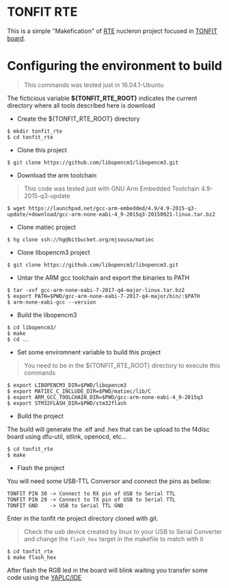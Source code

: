 # TONFIT RTE

This is a simple "Makefication" of [RTE](https://github.com/nucleron/RTE) nucleron project focused in [TONFIT board](https://github.com/iotontech).

# Configuring the environment to build

> This commands was tested just in 16.04.1-Ubuntu

The ficticious variable **${TONFIT_RTE_ROOT}** indicates the current directory where all tools described here is download


* Create the ${TONFIT_RTE_ROOT} directory

```shell
$ mkdir tonfit_rte  
$ cd tonfit_rte  
```

* Clone this project

```
$ git clone https://github.com/libopencm3/libopencm3.git
```

* Download the arm toolchain

> This code was tested just with GNU Arm Embedded Toolchain 4.9-2015-q3-update

```shell
$ wget https://launchpad.net/gcc-arm-embedded/4.9/4.9-2015-q3-update/+download/gcc-arm-none-eabi-4_9-2015q3-20150921-linux.tar.bz2
```

* Clone matiec project


```shell
$ hg clone ssh://hg@bitbucket.org/mjsousa/matiec
```

* Clone libopencm3 project

```shell
$ git clone https://github.com/libopencm3/libopencm3.git
```

* Untar the ARM gcc toolchain and export the binaries to PATH

```shell
$ tar -xvf gcc-arm-none-eabi-7-2017-q4-major-linux.tar.bz2  
$ export PATH=$PWD/gcc-arm-none-eabi-7-2017-q4-major/bin/:$PATH  
$ arm-none-eabi-gcc --version  
```

* Build the libopencm3

```shell
$ cd libopencm3/  
$ make  
$ cd ..  
```

* Set some enviromnent variable to build this project

> You need to be in the ${TONFIT_RTE_ROOT} directory to execute this commands


```shell
$ export LIBOPENCM3_DIR=$PWD/libopencm3  
$ export MATIEC_C_INCLUDE_DIR=$PWD/matiec/lib/C  
$ export ARM_GCC_TOOLCHAIN_DIR=$PWD/gcc-arm-none-eabi-4_9-2015q3
$ export STM32FLASH_DIR=$PWD/stm32flash
``` 

* Build the project

The build will generate the .elf and .hex that can be upload to the f4disc board using dfu-util, stlink, openocd, etc...

```
$ cd tonfit_rte  
$ make
```

* Flash the project

You will need some USB-TTL Conversor and connect the pins as bellow:

```
TONFIT PIN 30 -> Connect to RX pin of USB to Serial TTL 
TONFIT PIN 29 -> Connect to TX pin of USB to Serial TTL
TONFIT GND	  -> USB to Serial TTL GND
```

Enter in the tonfit rte project directory cloned with git.

> Check the usb device created by linux to your USB to Serial Converter and change the `flash_hex` target in the makefile to match with it

```shell
$ cd tonfit_rte
$ make flash_hex
```

After flash the RGB led in the board will blink waiting you transfer some code using the [YAPLC/IDE](https://github.com/nucleron/IDE)




